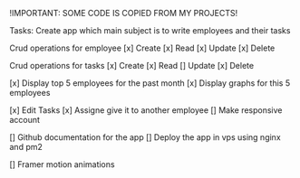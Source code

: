 !IMPORTANT:
SOME CODE IS COPIED FROM MY PROJECTS!

Tasks: Create app which main subject is to write employees and their tasks

Crud operations for employee
[x] Create
[x] Read
[x] Update
[x] Delete

Crud operations for tasks
[x] Create
[x] Read
[] Update
[x] Delete

[x] Display top 5 employees for the past month
[x] Display graphs for this 5 employees

[x] Edit Tasks
[x] Assigne give it to another employee
[] Make responsive account

[] Github documentation for the app
[] Deploy the app in vps using nginx and pm2

[] Framer motion animations
